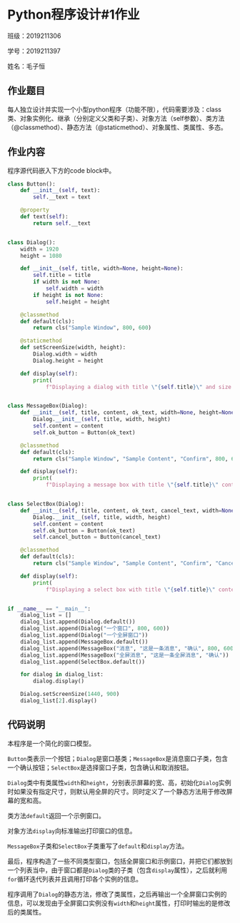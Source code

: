 # Python程序设计#1作业

班级：2019211306

学号：2019211397

姓名：毛子恒

## 作业题目

每人独立设计并实现一个小型python程序（功能不限），代码需要涉及：class类、对象实例化、继承（分别定义父类和子类）、对象方法（self参数）、类方法（@classmethod）、静态方法（@staticmethod）、对象属性、类属性、多态。

## 作业内容

程序源代码嵌入下方的code block中。

```python
class Button():
    def __init__(self, text):
        self.__text = text

    @property
    def text(self):
        return self.__text


class Dialog():
    width = 1920
    height = 1080

    def __init__(self, title, width=None, height=None):
        self.title = title
        if width is not None:
            self.width = width
        if height is not None:
            self.height = height

    @classmethod
    def default(cls):
        return cls("Sample Window", 800, 600)

    @staticmethod
    def setScreenSize(width, height):
        Dialog.width = width
        Dialog.height = height

    def display(self):
        print(
            f"Displaying a dialog with title \"{self.title}\" and size {self.width} * {self.height}")


class MessageBox(Dialog):
    def __init__(self, title, content, ok_text, width=None, height=None):
        Dialog.__init__(self, title, width, height)
        self.content = content
        self.ok_button = Button(ok_text)

    @classmethod
    def default(cls):
        return cls("Sample Window", "Sample Content", "Confirm", 800, 600)

    def display(self):
        print(
            f"Displaying a message box with title \"{self.title}\" content \"{self.content}\" and size {self.width} * {self.height}, the box has a button {self.ok_button.text}")


class SelectBox(Dialog):
    def __init__(self, title, content, ok_text, cancel_text, width=None, height=None):
        Dialog.__init__(self, title, width, height)
        self.content = content
        self.ok_button = Button(ok_text)
        self.cancel_button = Button(cancel_text)

    @classmethod
    def default(cls):
        return cls("Sample Window", "Sample Content", "Confirm", "Cancel", 800, 600)

    def display(self):
        print(
            f"Displaying a select box with title \"{self.title}\" content \"{self.content}\" and size {self.width} * {self.height}, the box has two buttons {self.ok_button.text} and {self.cancel_button.text}")


if __name__ == "__main__":
    dialog_list = []
    dialog_list.append(Dialog.default())
    dialog_list.append(Dialog("一个窗口", 800, 600))
    dialog_list.append(Dialog("一个全屏窗口"))
    dialog_list.append(MessageBox.default())
    dialog_list.append(MessageBox("消息", "这是一条消息", "确认", 800, 600))
    dialog_list.append(MessageBox("全屏消息", "这是一条全屏消息", "确认"))
    dialog_list.append(SelectBox.default())

    for dialog in dialog_list:
        dialog.display()

    Dialog.setScreenSize(1440, 900)
    dialog_list[2].display()

```

## 代码说明

本程序是一个简化的窗口模型。

`Button`类表示一个按钮；`Dialog`是窗口基类；`MessageBox`是消息窗口子类，包含一个确认按钮；`SelectBox`是选择窗口子类，包含确认和取消按钮。

`Dialog`类中有类属性`width`和`height`，分别表示屏幕的宽、高，初始化`Dialog`实例时如果没有指定尺寸，则默认用全屏的尺寸。同时定义了一个静态方法用于修改屏幕的宽和高。

类方法`default`返回一个示例窗口。

对象方法`display`向标准输出打印窗口的信息。

`MessageBox`子类和`SelectBox`子类重写了`default`和`display`方法。

最后，程序构造了一些不同类型窗口，包括全屏窗口和示例窗口，并把它们都放到一个列表当中，由于窗口都是`Dialog`类的子类（包含`display`属性），之后就利用`for`循环迭代列表并且调用打印各个实例的信息。

程序调用了`Dialog`的静态方法，修改了类属性，之后再输出一个全屏窗口实例的信息，可以发现由于全屏窗口实例没有`width`和`height`属性，打印时输出的是修改后的类属性。